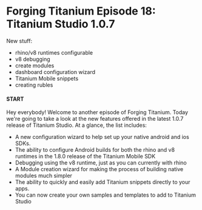 # Forging Titanium Episode 18: Titanium Studio 1.0.7New stuff:* rhino/v8 runtimes configurable* v8 debugging* create modules* dashboard configuration wizard* Titanium Mobile snippets* creating rubles#### START #####Hey everybody! Welcome to another episode of Forging Titanium. Today we're going to take a look at the new features offered in the latest 1.0.7 release of Titanium Studio. At a glance, the list includes:* A new configuration wizard to help set up your native android and ios SDKs.* The ability to configure Android builds for both the rhino and v8 runtimes in the 1.8.0 release of the Titanium Mobile SDK* Debugging using the v8 runtime, just as you can currently with rhino* A Module creation wizard for making the process of building native modules much simpler* The ability to quickly and easily add Titanium snippets directly to your apps.* You can now create your own samples and templates to add to Titanium Studio